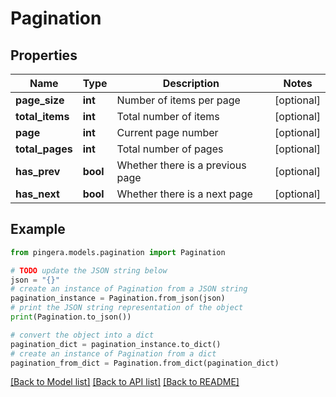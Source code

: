 # Pagination


## Properties

Name | Type | Description | Notes
------------ | ------------- | ------------- | -------------
**page_size** | **int** | Number of items per page | [optional] 
**total_items** | **int** | Total number of items | [optional] 
**page** | **int** | Current page number | [optional] 
**total_pages** | **int** | Total number of pages | [optional] 
**has_prev** | **bool** | Whether there is a previous page | [optional] 
**has_next** | **bool** | Whether there is a next page | [optional] 

## Example

```python
from pingera.models.pagination import Pagination

# TODO update the JSON string below
json = "{}"
# create an instance of Pagination from a JSON string
pagination_instance = Pagination.from_json(json)
# print the JSON string representation of the object
print(Pagination.to_json())

# convert the object into a dict
pagination_dict = pagination_instance.to_dict()
# create an instance of Pagination from a dict
pagination_from_dict = Pagination.from_dict(pagination_dict)
```
[[Back to Model list]](../README.md#documentation-for-models) [[Back to API list]](../README.md#documentation-for-api-endpoints) [[Back to README]](../README.md)


